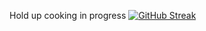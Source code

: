Hold up cooking in progress
[![GitHub Streak](https://github-readme-streak-stats.herokuapp.com?user=protonnumber14&theme=radical&hide_border=true&border_radius=5)](https://git.io/streak-stats)

<!---
protonumber14/protonumber14 is a ✨ special ✨ repository because its `README.md` (this file) appears on your GitHub profile.
You can click the Preview link to take a look at your changes.
--->
